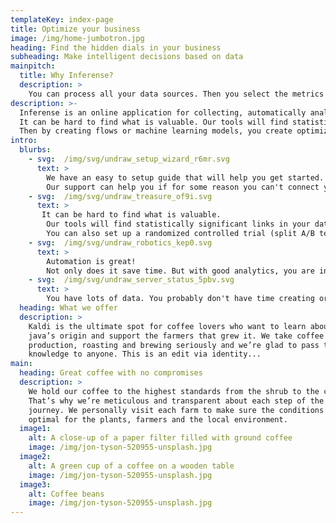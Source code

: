 ```yaml
---
templateKey: index-page
title: Optimize your business
image: /img/home-jumbotron.jpg
heading: Find the hidden dials in your business
subheading: Make intelligent decisions based on data
mainpitch:
  title: Why Inferense?
  description: >
    You can process all your data sources. Then you select the metrics you want to maximize or minimize. We will process them and find correlations and present the underlying processes that you can find and optimize, even in real-time!
description: >-
  Inferense is an online application for collecting, automatically analyzing and reacting your data. You have lots of data. You probably don't have time creating or analyzing reports.
  It can be hard to find what is valuable. Our tools will find statistically significant links in your data.
  Then by creating flows or machine learning models, you create optimization tasks. Either by getting feedback via IM or executing a real action.
intro:
  blurbs:
    - svg:  /img/svg/undraw_setup_wizard_r6mr.svg
      text: >
        We have an easy to setup guide that will help you get started. The first step needed is gathering all your data, so it can be processed. Sound complicated? Not with us.
        Our support can help you if for some reason you can't connect your data.
    - svg:  /img/svg/undraw_treasure_of9i.svg
      text: >
       It can be hard to find what is valuable.
        Our tools will find statistically significant links in your data.
        You can also set up a randomized controlled trial (split A/B testing) for evaluating changes in your organization.
    - svg:  /img/svg/undraw_robotics_kep0.svg
      text: >
        Automation is great! 
        Not only does it save time. But with good analytics, you are in controll. Get real-time feedback for performance, cost or other relevant metrics.
    - svg:  /img/svg/undraw_server_status_5pbv.svg
      text: >
        You have lots of data. You probably don't have time creating or analyzing reports. And the reports are probably don't reflect  the "what". What to change, what to increase/decrease. We find the "what" so you can do the "do".
  heading: What we offer
  description: >
    Kaldi is the ultimate spot for coffee lovers who want to learn about their
    java’s origin and support the farmers that grew it. We take coffee
    production, roasting and brewing seriously and we’re glad to pass that
    knowledge to anyone. This is an edit via identity...
main:
  heading: Great coffee with no compromises
  description: >
    We hold our coffee to the highest standards from the shrub to the cup.
    That’s why we’re meticulous and transparent about each step of the coffee’s
    journey. We personally visit each farm to make sure the conditions are
    optimal for the plants, farmers and the local environment.
  image1:
    alt: A close-up of a paper filter filled with ground coffee
    image: /img/jon-tyson-520955-unsplash.jpg
  image2:
    alt: A green cup of a coffee on a wooden table
    image: /img/jon-tyson-520955-unsplash.jpg
  image3:
    alt: Coffee beans
    image: /img/jon-tyson-520955-unsplash.jpg
---
```

